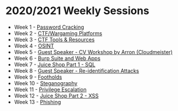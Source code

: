 # 2020/2021 Weekly Sessions

- Week 1 - [Password Cracking](https://github.com/DMUHackers/weekly_sessions/tree/master/2020-2021/week_1)
- Week 2 - [CTF/Wargaming Platforms](https://github.com/DMUHackers/weekly_sessions/blob/master/2020-2021/week_2/CTF-Platforms.pdf)
- Week 3 - [CTF Tools & Resources](https://github.com/DMUHackers/weekly_sessions/blob/master/2020-2021/week_3/CTF-Tools.pdf)
- Week 4 - [OSINT](https://github.com/DMUHackers/weekly_sessions/blob/master/2020-2021/week_4/OSINT.pdf)
- Week 5 - [Guest Speaker - CV Workshop by Arron (Cloudmeister)](https://github.com/DMUHackers/weekly_sessions/blob/master/2020-2021/week_5/CV-Workshop.pdf)
- Week 6 - [Burp Suite and Web Apps](https://github.com/DMUHackers/weekly_sessions/blob/master/2020-2021/week_6/README.md)
- Week 7 - [Juice Shop Part 1 - SQL](https://github.com/DMUHackers/weekly_sessions/blob/master/2020-2021/week_7/README.md)
- Week 8 - [Guest Speaker - Re-identification Attacks](https://github.com/DMUHackers/weekly_sessions/blob/master/2020-2021/week_8/README.md)
- Week 9 - [Footholds](https://github.com/DMUHackers/weekly_sessions/blob/master/2020-2021/week_9/README.md)
- Week 10 - [Steganography](https://github.com/DMUHackers/weekly_sessions/blob/master/2020-2021/week_10/README.md)
- Week 11 - [Privilege Escalation](https://github.com/DMUHackers/weekly_sessions/blob/master/2020-2021/week_11/README.md)
- Week 12 - [Juice Shop Part 2 - XSS](https://github.com/DMUHackers/weekly_sessions/blob/master/2020-2021/week_12/README.md)
- Week 13 - [Phishing](https://github.com/DMUHackers/weekly_sessions/blob/master/2020-2021/week_13/README.md)
